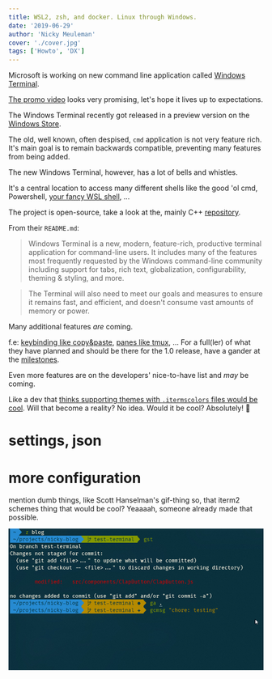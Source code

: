 ```yaml
---
title: WSL2, zsh, and docker. Linux through Windows.
date: '2019-06-29'
author: 'Nicky Meuleman'
cover: './cover.jpg'
tags: ['Howto', 'DX']
---
```


Microsoft is working on new command line application called [Windows Terminal](https://devblogs.microsoft.com/commandline/introducing-windows-terminal/).

[The promo video](https://www.youtube.com/watch?v=8gw0rXPMMPE) looks very promising, let's hope it lives up to expectations.

The Windows Terminal recently got released in a preview version on the [Windows Store](https://www.microsoft.com/en-us/p/windows-terminal-preview/9n0dx20hk701).

The old, well known, often despised, `cmd` application is not very feature rich. It's main goal is to remain backwards compatible, preventing many features from being added.

The new Windows Terminal, however, has a lot of bells and whistles.

It's a central location to access many different shells like the good 'ol cmd, Powershell, [your fancy WSL shell](/blog/linux-on-windows-wsl2-zsh-docker), ...

The project is open-source, take a look at the, mainly C++ [repository](https://github.com/microsoft/terminal).

From their `README.md`:
> Windows Terminal is a new, modern, feature-rich, productive terminal application for command-line users. It includes many of the features most frequently requested by the Windows command-line community including support for tabs, rich text, globalization, configurability, theming & styling, and more.

> The Terminal will also need to meet our goals and measures to ensure it remains fast, and efficient, and doesn't consume vast amounts of memory or power.

Many additional features _are_ coming.

f.e: [keybinding like copy&paste](https://github.com/microsoft/terminal/pull/1093#event-2438652452), [panes like tmux](https://github.com/microsoft/terminal/pull/825), ...
For a full(ler) of what they have planned and should be there for the 1.0 release, have a gander at the [milestones](https://github.com/microsoft/terminal/milestone/6).

Even more features are on the developers' nice-to-have list and _may_ be coming.

Like a dev that [thinks supporting themes with `.itermscolors` files would be cool](https://github.com/microsoft/terminal/issues/711#issuecomment-493087463).
Will that become a reality? No idea.
Would it be cool? Absolutely! 🤩

# settings, json
# more configuration
mention dumb things, like Scott Hanselman's gif-thing
so, that iterm2 schemes thing that would be cool? Yeaaaah, someone already made that possible.

![Windows Terminal](pretty.gif)